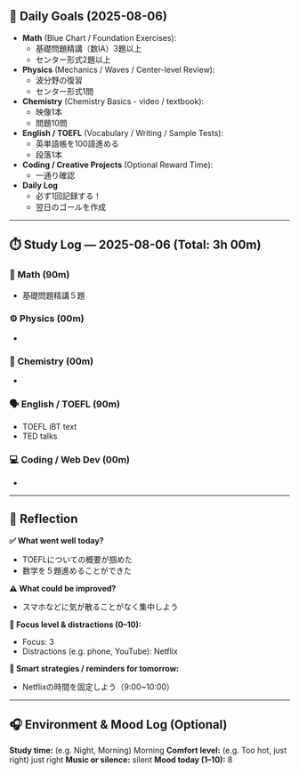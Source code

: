 ## 🎯 Daily Goals (2025-08-06)

- **Math** (Blue Chart / Foundation Exercises):
  - 基礎問題精講（数IA）3題以上
  - センター形式2題以上
- **Physics** (Mechanics / Waves / Center-level Review):
  - 波分野の復習
  - センター形式1問
- **Chemistry** (Chemistry Basics - video / textbook):
  - 映像1本
  - 問題10問
- **English / TOEFL** (Vocabulary / Writing / Sample Tests):
  - 英単語帳を100語進める
  - 段落1本
- **Coding / Creative Projects** (Optional Reward Time):
  - 一通り確認
- **Daily Log**
  - 必ず1回記録する！
  - 翌日のゴールを作成

---

## ⏱️ Study Log — 2025-08-06  (Total: 3h 00m)

### 📘 Math (90m)
- 基礎問題精講５題

### ⚙️ Physics (00m)
- 

### 🧪 Chemistry (00m)
- 

### 🗣️ English / TOEFL (90m)
- TOEFL iBT text
- TED talks

### 💻 Coding / Web Dev (00m)
- 

---

## 🔄 Reflection

**✅ What went well today?**  
-  TOEFLについての概要が掴めた
- 数学を５題進めることができた

**⚠️ What could be improved?**  
-  スマホなどに気が散ることがなく集中しよう

**🧠 Focus level & distractions (0–10):**  
- Focus:  3
- Distractions (e.g. phone, YouTube):  Netflix

**📍 Smart strategies / reminders for tomorrow:**  
-  Netflixの時間を固定しよう（9:00~10:00）

---

## 🎧 Environment & Mood Log (Optional)

**Study time:** (e.g. Night, Morning)  Morning
**Comfort level:** (e.g. Too hot, just right)  just right
**Music or silence:**  silent
**Mood today (1–10):**  8
